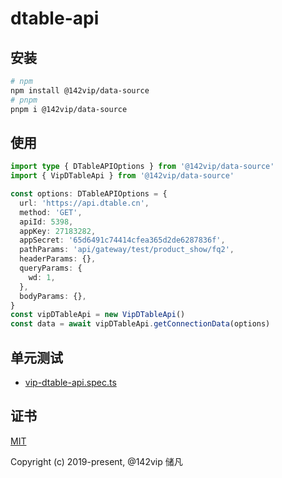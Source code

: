 # dtable-api

## 安装

```bash
# npm
npm install @142vip/data-source
# pnpm
pnpm i @142vip/data-source
```

## 使用

```ts
import type { DTableAPIOptions } from '@142vip/data-source'
import { VipDTableApi } from '@142vip/data-source'

const options: DTableAPIOptions = {
  url: 'https://api.dtable.cn',
  method: 'GET',
  apiId: 5398,
  appKey: 27183282,
  appSecret: '65d6491c74414cfea365d2de6287836f',
  pathParams: 'api/gateway/test/product_show/fq2',
  headerParams: {},
  queryParams: {
    wd: 1,
  },
  bodyParams: {},
}
const vipDTableApi = new VipDTableApi()
const data = await vipDTableApi.getConnectionData(options)
```

## 单元测试

- [vip-dtable-api.spec.ts](../../test/vip-dtable-api.spec.ts)

## 证书

[MIT](https://opensource.org/license/MIT)

Copyright (c) 2019-present, @142vip 储凡
